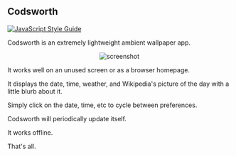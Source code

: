 ## Codsworth

[![JavaScript Style Guide](https://img.shields.io/badge/code%20style-standard-brightgreen.svg)](http://standardjs.com/)

Codsworth is an extremely lightweight ambient wallpaper app.

<p align="center">
  <img src="https:/michealparks.github.io/codsworth/screenshot.jpg" alt="screenshot" align="center">
</p>

It works well on an unused screen or as a browser homepage. 

It displays the date, time, weather, and Wikipedia's picture of the day with a little blurb about it.

Simply click on the date, time, etc to cycle between preferences.

Codsworth will periodically update itself.

It works offline.

That's all.
